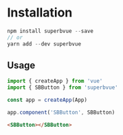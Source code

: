 # Installation

``` js
npm install superbvue --save
// or
yarn add --dev superbvue 
```


## Usage

``` js
import { createApp } from 'vue'
import { SBButton } from 'superbvue'

const app = createApp(App)

app.component('SBButton', SBButton)
```
```html
<SBButton></SBButton>
```

##
